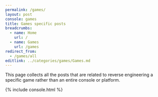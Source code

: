 ```yaml
---
permalink: /games/
layout: post
console: games
title: Games specific posts
breadcrumbs:
  - name: Home
    url: /
  - name: Games
    url: /games
redirect_from:
  - /games/all
editlink: ../categories/games/Games.md
---
```

This page collects all the posts that are related to reverse engineering a specific game rather than an entire console or platform.

{% include console.html %}
